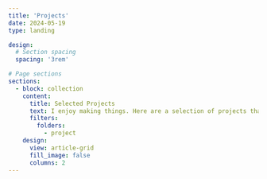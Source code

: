 ```yaml
---
title: 'Projects'
date: 2024-05-19
type: landing

design:
  # Section spacing
  spacing: '3rem'

# Page sections
sections:
  - block: collection
    content:
      title: Selected Projects
      text: I enjoy making things. Here are a selection of projects that I have worked on over the years.
      filters:
        folders:
          - project
    design:
      view: article-grid
      fill_image: false
      columns: 2
---
```

